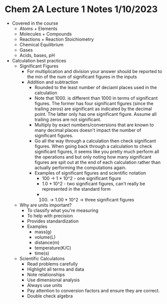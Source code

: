 # Chem 2A Lecture 1 Notes 1/10/2023

* Covered in the course
  * Atoms + Elements
  * Molecules + Compounds
  * Reactions + Reaction Stoichiometry
  * Chemical Equilibrium
  * Gases
  * Acids, bases, pH
* Calculation best practices
  * Significant Figures
    * For multiplication and division your answer should be reported to the min
    of the num of significant figures in the inputs
    * Addition and subtraction
      * Rounded to the least number of deciaml places used in the calculation
      * Note that 1000. is different than 1000 in terms of significant figures.
      The former has four significant figures (since the trailing zeros) are
      significant as indicated by the decimal point. The latter only has one
      significant figure. Assume all trailing zeros are not significant.
      * Multiply by exact numbers/conversions that are known to many decimal
      places doesn't impact the number of significant figures.
      * Go all the way through a calculation then check significant figures.
      When going back through a calculation to check significant figures,
      it seems like you pretty much perform all the operations and but only
      noting how many significant figures are spit out at the end of each
      calculation rather than actually performing the computations again.
      * Examples of significant figures and scientific notation
        * 100 -> 1 * 10^2 - one significant figure
        * 1.0 * 10^2 - two significant figures, can't really be represented in
        the standard form
        * 100. -> 1.00 * 10^2 -> three significant figures
  * Why are units important?
    * To classify what you're measuring
    * To help with precision
    * Provides standardization
    * Examples
      * mass(g)
      * volume(L)
      * distance(m)
      * temperature(K/C)
      * time(s)
  * Scientific Calculatons
    * Read problems carefully
    * Highlight all terms and data
    * Note relationships
    * Use dimensional analysis
    * Always use units
    * Pay attention to conversion factors and ensure they are correct.
    * Double check algebra